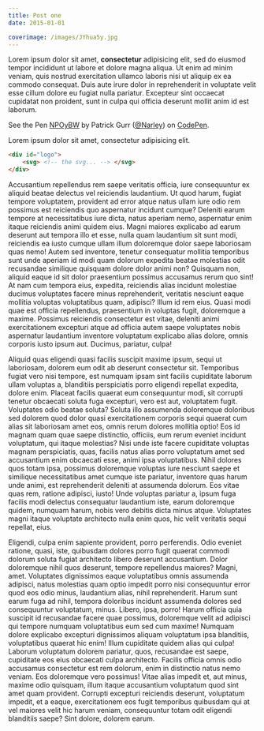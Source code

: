 ```yaml
---
title: Post one
date: 2015-01-01

coverimage: /images/JYhua5y.jpg
---
```


Lorem ipsum dolor sit amet, __consectetur__ adipisicing elit, sed do eiusmod tempor incididunt ut labore et dolore magna aliqua. Ut enim ad minim veniam, quis nostrud exercitation ullamco laboris nisi ut aliquip ex ea commodo consequat. Duis aute irure dolor in reprehenderit in voluptate velit esse cillum dolore eu fugiat nulla pariatur. Excepteur sint occaecat cupidatat non proident, sunt in culpa qui officia deserunt mollit anim id est laborum.

<p data-height="300" data-theme-id="15359" data-slug-hash="NPOyBW" data-default-tab="result" data-user="Narley" class='codepen'>See the Pen <a href='http://codepen.io/Narley/pen/NPOyBW/'>NPOyBW</a> by Patrick Gurr (<a href='http://codepen.io/Narley'>@Narley</a>) on <a href='http://codepen.io'>CodePen</a>.</p>
<script async src="//assets.codepen.io/assets/embed/ei.js"></script>

Lorem ipsum dolor sit amet, consectetur adipisicing elit.

~~~ html
<div id="logo">
    <svg> <!-- the svg... --> </svg>
</div>
~~~

Accusantium repellendus rem saepe veritatis officia, iure consequuntur ex aliquid beatae delectus vel reiciendis laudantium. Ut quod harum, fugiat tempore voluptatem, provident ad error atque natus ullam iure odio rem possimus est reiciendis quo aspernatur incidunt cumque? Deleniti earum tempore at necessitatibus iure dicta, natus aperiam nemo, aspernatur enim itaque reiciendis animi quidem eius. Magni maiores explicabo ad earum deserunt aut tempora illo et esse, nulla quam laudantium sit sunt modi, reiciendis ea iusto cumque ullam illum doloremque dolor saepe laboriosam quas nemo! Autem sed inventore, tenetur consequatur mollitia temporibus sunt unde aperiam id modi quam dolorum expedita beatae molestias odit recusandae similique quisquam dolore dolor animi non? Quisquam non, aliquid eaque id sit dolor praesentium possimus accusamus rerum quo sint! At nam cum tempora eius, expedita, reiciendis alias incidunt molestiae ducimus voluptates facere minus reprehenderit, veritatis nesciunt eaque mollitia voluptas voluptatibus quam, adipisci? Illum id rem eius. Quasi modi quae est officia repellendus, praesentium in voluptas fugit, doloremque a maxime. Possimus reiciendis consectetur est vitae, deleniti animi exercitationem excepturi atque ad officia autem saepe voluptates nobis aspernatur laudantium inventore voluptatum explicabo alias dolore, omnis corporis iusto ipsum aut. Ducimus, pariatur, culpa!

Aliquid quas eligendi quasi facilis suscipit maxime ipsum, sequi ut laboriosam, dolorem eum odit ab deserunt consectetur sit. Temporibus fugiat vero nisi tempore, est numquam ipsam sint facilis cupiditate laborum ullam voluptas a, blanditiis perspiciatis porro eligendi repellat expedita, dolore enim. Placeat facilis quaerat eum consequuntur modi, sit corrupti tenetur obcaecati soluta fuga excepturi, vero est aut, voluptatem fugit. Voluptates odio beatae soluta? Soluta illo assumenda doloremque doloribus sed dolorem quod dolor quasi exercitationem corporis sequi quaerat cum alias sit laboriosam amet eos, omnis rerum dolores mollitia optio! Eos id magnam quam quae saepe distinctio, officiis, eum rerum eveniet incidunt voluptatum, qui itaque molestias? Nisi unde iste facere cupiditate voluptas magnam perspiciatis, quas, facilis natus alias porro voluptatum amet sed accusantium enim obcaecati esse, animi ipsa voluptatibus. Nihil dolores quos totam ipsa, possimus doloremque voluptas iure nesciunt saepe et similique necessitatibus amet cumque iste pariatur, inventore quas harum unde animi, est reprehenderit deleniti at assumenda dolorum. Eos vitae quas rem, ratione adipisci, iusto! Unde voluptas pariatur a, ipsum fuga facilis modi delectus consequatur laudantium iste, earum doloremque quidem, numquam harum, nobis vero debitis dicta minus atque. Voluptates magni itaque voluptate architecto nulla enim quos, hic velit veritatis sequi repellat, eius.

Eligendi, culpa enim sapiente provident, porro perferendis. Odio eveniet ratione, quasi, iste, quibusdam dolores porro fugit quaerat commodi dolorum soluta fugiat architecto libero deserunt accusantium. Dolor doloremque nihil quos deserunt, tempore repellendus maiores? Magni, amet. Voluptates dignissimos eaque voluptatibus omnis assumenda adipisci, natus molestias quam optio impedit porro nisi consequuntur error quod eos odio minus, laudantium alias, nihil reprehenderit. Harum sunt earum fuga ad nihil, tempora doloribus incidunt assumenda dolores sed consequuntur voluptatum, minus. Libero, ipsa, porro! Harum officia quia suscipit id recusandae facere quae possimus, doloremque velit ad adipisci qui tempore numquam voluptatibus eum sed cum maxime! Numquam dolore explicabo excepturi dignissimos aliquam voluptatum ipsa blanditiis, voluptatibus quaerat hic enim! Illum cupiditate quidem alias qui culpa! Laborum voluptatum dolorem pariatur, quos, recusandae est saepe, cupiditate eos eius obcaecati culpa architecto. Facilis officia omnis odio accusamus consectetur est rem dolorum, enim in distinctio natus nemo veniam. Eos doloremque vero possimus! Vitae alias impedit et, aut minus, maxime odio quisquam, illum itaque accusantium voluptatum quod sint amet quam provident. Corrupti excepturi reiciendis deserunt, voluptatum impedit, et a eaque, exercitationem eos fugit temporibus quibusdam qui at vel maiores velit hic harum veniam, consequuntur totam odit eligendi blanditiis saepe? Sint dolore, dolorem earum.
